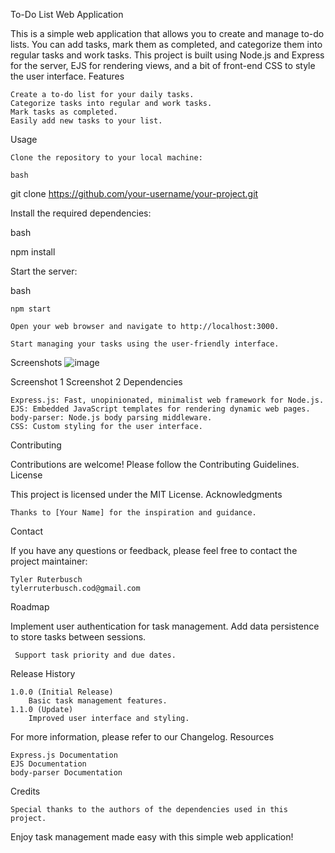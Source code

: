 To-Do List Web Application

This is a simple web application that allows you to create and manage to-do lists. You can add tasks, mark them as completed, and categorize them into regular tasks and work tasks. This project is built using Node.js and Express for the server, EJS for rendering views, and a bit of front-end CSS to style the user interface.
Features

    Create a to-do list for your daily tasks.
    Categorize tasks into regular and work tasks.
    Mark tasks as completed.
    Easily add new tasks to your list.

Usage

    Clone the repository to your local machine:

    bash

git clone https://github.com/your-username/your-project.git

Install the required dependencies:

bash

npm install

Start the server:

bash

    npm start

    Open your web browser and navigate to http://localhost:3000.

    Start managing your tasks using the user-friendly interface.

Screenshots
![image](https://github.com/RuterbuschT/ToDoList/assets/139671182/b882f882-f435-4d48-b46f-d187ef0dd1ef)

Screenshot 1
Screenshot 2
Dependencies

    Express.js: Fast, unopinionated, minimalist web framework for Node.js.
    EJS: Embedded JavaScript templates for rendering dynamic web pages.
    body-parser: Node.js body parsing middleware.
    CSS: Custom styling for the user interface.

Contributing

Contributions are welcome! Please follow the Contributing Guidelines.
License

This project is licensed under the MIT License.
Acknowledgments

    Thanks to [Your Name] for the inspiration and guidance.

Contact

If you have any questions or feedback, please feel free to contact the project maintainer:

    Tyler Ruterbusch
    tylerruterbusch.cod@gmail.com
    

Roadmap

 Implement user authentication for task management.
 Add data persistence to store tasks between sessions.

     Support task priority and due dates.

Release History

    1.0.0 (Initial Release)
        Basic task management features.
    1.1.0 (Update)
        Improved user interface and styling.

For more information, please refer to our Changelog.
Resources

    Express.js Documentation
    EJS Documentation
    body-parser Documentation

Credits

    Special thanks to the authors of the dependencies used in this project.

Enjoy task management made easy with this simple web application!
